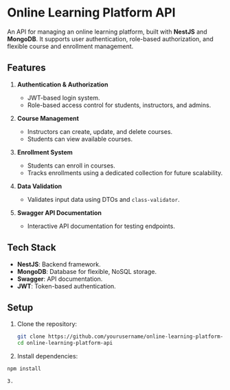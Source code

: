 # Online Learning Platform API

An API for managing an online learning platform, built with **NestJS** and **MongoDB**. It supports user authentication, role-based authorization, and flexible course and enrollment management.

## Features
1. **Authentication & Authorization**
   - JWT-based login system.
   - Role-based access control for students, instructors, and admins.

2. **Course Management**
   - Instructors can create, update, and delete courses.
   - Students can view available courses.

3. **Enrollment System**
   - Students can enroll in courses.
   - Tracks enrollments using a dedicated collection for future scalability.

4. **Data Validation**
   - Validates input data using DTOs and `class-validator`.

5. **Swagger API Documentation**
   - Interactive API documentation for testing endpoints.

## Tech Stack
- **NestJS**: Backend framework.
- **MongoDB**: Database for flexible, NoSQL storage.
- **Swagger**: API documentation.
- **JWT**: Token-based authentication.

## Setup
1. Clone the repository:
   ```bash
   git clone https://github.com/yourusername/online-learning-platform-api.git
   cd online-learning-platform-api
   
2. Install dependencies:
  
  ```bash
  npm install
  
3. 
